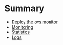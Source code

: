 # Summary

* [Deploy the ovs monitor](docs/deploy_with_ansible.md)
* [Monitoring](docs/monitoring.md)
* [Statistics](docs/statistics.md)
* [Logs](docs/logs.md)
